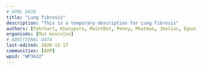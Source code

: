 ```yaml
---
# GPML DATA
title: "Lung fibrosis"
description: "This is a temporary description for Lung fibrosis"
authors: [Fehrhart, Khanspers, MaintBot, Penny, Mkutmon, Jmelius, Egonw, Laurent]
organisms: [Mus musculus]
# ADDITIONAL DATA
last-edited: 2020-12-17
communities: [AOP]
wpid: "WP3632"
---
```

